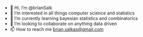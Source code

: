 - 👋 Hi, I’m @brianSalk
- 👀 I’m interested in all things computer science and statistics
- 🌱 I’m currently learning bayesian statistics and combinatorics
- 💞️ I’m looking to collaborate on anything data driven
- 📫 How to reach me brian.salkas@gmail.com

<!---
brianSalk/brianSalk is a ✨ special ✨ repository because its `README.md` (this file) appears on your GitHub profile.
You can click the Preview link to take a look at your changes.
--->
